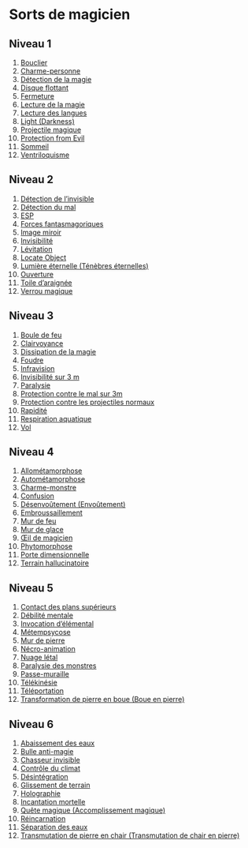 # Sorts de magicien


## Niveau 1

1.  [Bouclier](Sorts/Bouclier.md)
2.  [Charme-personne](Sorts/Charme-personne.md)
3.  [Détection de la magie](Sorts/Détection_de_la_magie_(M).md)
4.  [Disque flottant](Sorts/Disque_flottant.md)
5.  [Fermeture](Sorts/Fermeture.md)
6.  [Lecture de la magie](Sorts/Lecture_de_la_magie.md)
7.  [Lecture des langues](Sorts/Lecture_des_langues.md)
8.  [Light (Darkness)](Sorts/Lumière_(Ténèbres)_(M).md)
9.  [Projectile magique](Sorts/Projectile_magique.md)
10. [Protection from Evil](Sorts/Protection_contre_le_mal_(M).md)
11. [Sommeil](Sorts/Sommeil.md)
12. [Ventriloquisme](Sorts/Ventriloquisme.md)

## Niveau 2

1.  [Détection de l’invisible](Sorts/Détection_de_l’invisible.md)
2.  [Détection du mal](Sorts/Détection_du_mal.md)
3.  [ESP](Sorts/ESP.md)
4.  [Forces fantasmagoriques](Sorts/Forces_fantasmagoriques.md)
5.  [Image miroir](Sorts/Image_miroir.md)
6.  [Invisibilité](Sorts/Invisibilité.md)
7.  [Lévitation](Sorts/Lévitation.md)
8.  [Locate Object](Sorts/Localisation_d’objets_(M).md)
9.  [Lumière éternelle (Ténèbres éternelles)](Sorts/Lumière_éternelle_(Ténèbres_éternelles).md)
10. [Ouverture](Sorts/Ouverture.md)
11. [Toile d’araignée](Sorts/Toile_d’araignée.md)
12. [Verrou magique](Sorts/Verrou_magique.md)

## Niveau 3

1.  [Boule de feu](Sorts/Boule_de_feu.md)
2.  [Clairvoyance](Sorts/Clairvoyance.md)
3.  [Dissipation de la magie](Sorts/Dissipation_de_la_magie.md)
4.  [Foudre](Sorts/Foudre.md)
5.  [Infravision](Sorts/Infravision.md)
6.  [Invisibilité sur 3 m](Sorts/Invisibilité_sur_3_m.md)
7.  [Paralysie](Sorts/Paralysie.md)
8.  [Protection contre le mal sur 3m](Sorts/Protection_contre_le_mal_sur_3_m_(M).md)
9.  [Protection contre les projectiles normaux](Sorts/Protection_contre_les_projectiles_normaux.md)
10. [Rapidité](Sorts/Rapidité.md)
11. [Respiration aquatique](Sorts/Respiration_aquatique.md)
12. [Vol](Sorts/Vol.md)

## Niveau 4

1.  [Allométamorphose](Sorts/Allométamorphose.md)
2.  [Autométamorphose](Sorts/Autométamorphose.md)
3.  [Charme-monstre](Sorts/Charme-monstre.md)
4.  [Confusion](Sorts/Confusion.md)
5.  [Désenvoûtement (Envoûtement)](Sorts/Désenvoûtement_(Envoûtement)(M).md)
6.  [Embroussaillement](Sorts/Embroussaillement.md)
7.  [Mur de feu](Sorts/Mur_de_feu.md)
8.  [Mur de glace](Sorts/Mur_de_glace.md)
9.  [Œil de magicien](Sorts/Œil_de_magicien.md)
10. [Phytomorphose](Sorts/Phytomorphose.md)
11. [Porte dimensionnelle](Sorts/Porte_dimensionnelle.md)
12. [Terrain hallucinatoire](Sorts/Terrain_hallucinatoire.md)

## Niveau 5

1.  [Contact des plans supérieurs](Sorts/Contact_des_plans_supérieurs.md)
2.  [Débilité mentale](Sorts/Débilité_mentale.md)
3.  [Invocation d’élémental](Sorts/Invocation_d’élémental.md)
4.  [Métempsycose](Sorts/Métempsycose.md)
5.  [Mur de pierre](Sorts/Mur_de_pierre.md)
6.  [Nécro-animation](Sorts/Nécro-animation.md)
7.  [Nuage létal](Sorts/Nuage_létal.md)
8.  [Paralysie des monstres](Sorts/Paralysie_des_monstres.md)
9.  [Passe-muraille](Sorts/Passe-muraille.md)
10. [Télékinésie](Sorts/Télékinésie.md)
11. [Téléportation](Sorts/Téléportation.md)
12. [Transformation de pierre en boue (Boue en pierre)](Sorts/Transformation_de_pierre_en_boue_(Boue_en_pierre).md)

## Niveau 6

1.  [Abaissement des eaux](Sorts/Abaissement_des_eaux.md)
2.  [Bulle anti-magie](Sorts/Bulle_anti-magie.md)
3.  [Chasseur invisible](Sorts/Chasseur_invisible.md)
4.  [Contrôle du climat](Sorts/Contrôle_du_climat.md)
5.  [Désintégration](Sorts/Désintégration.md)
6.  [Glissement de terrain](Sorts/Glissement_de_terrain.md)
7.  [Holographie](Sorts/Holographie.md)
8.  [Incantation mortelle](Sorts/Incantation_mortelle.md)
9.  [Quête magique (Accomplissement magique)](Sorts/Quête_magique_(Accomplissement_magique).md)
10. [Réincarnation](Sorts/Réincarnation.md)
11. [Séparation des eaux](Sorts/Séparation_des_eaux.md)
12. [Transmutation de pierre en chair (Transmutation de chair en pierre)](Sorts/Transmutation_de_pierre_en_chair_(Transmutation_de_chair_en_pierre).md)